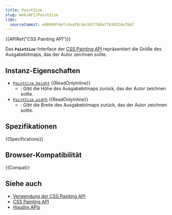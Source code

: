 ```yaml
---
title: PaintSize
slug: Web/API/PaintSize
l10n:
  sourceCommit: e80499f4efc4eaf0c4e1657748a77b30224e7bb7
---
```


{{APIRef("CSS Painting API")}}

Das **`PaintSize`**-Interface der [CSS Painting API](/de/docs/Web/API/CSS_Painting_API) repräsentiert die Größe des Ausgabebitmaps, das der Autor zeichnen sollte.

## Instanz-Eigenschaften

- [`PaintSize.height`](/de/docs/Web/API/PaintSize/height) {{ReadOnlyInline}}
  - : Gibt die Höhe des Ausgabebitmaps zurück, das der Autor zeichnen sollte.
- [`PaintSize.width`](/de/docs/Web/API/PaintSize/width) {{ReadOnlyInline}}
  - : Gibt die Breite des Ausgabebitmaps zurück, das der Autor zeichnen sollte.

## Spezifikationen

{{Specifications}}

## Browser-Kompatibilität

{{Compat}}

## Siehe auch

- [Verwendung der CSS Painting API](/de/docs/Web/API/CSS_Painting_API/Guide)
- [CSS Painting API](/de/docs/Web/API/CSS_Painting_API)
- [Houdini APIs](/de/docs/Web/API/Houdini_APIs)

